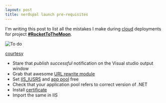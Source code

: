 ```yaml
---
layout: post
title: nerdspal launch pre-requisites
---
```


I'm writing this post to list all the mistakes I make during [cloud](http://cloud.google.com/) deployments for project [**#RocketToTheMoon**](https://nerdspal.com/).

![To do](http://media4.onsugar.com/files/2014/01/16/081/n/1922441/f03ad4c4d1b6bbfb_shutterstock_160289540.jpg.xxxlarge_2x.jpg)

[courtesy](http://www.popsugar.com/smart-living/Career-Money-News-Jan-16-2014-33539493)

 - Stare that *publish successful* notification on the Visual studio output window
 - Grab that awesome [URL rewrite module](http://stackoverflow.com/a/25317499/2404470)
 - Set [IIS_IUSRS](http://stackoverflow.com/a/18621550/2404470) and [app pool](http://stackoverflow.com/a/7334485/2404470) free
 - Check that your application pool refers to correct version of .NET
 - Install [certificate](http://windows.microsoft.com/en-us/windows/import-export-certificates-private-keys#1TC=windows-7)
 - Import the same in IIS
 

